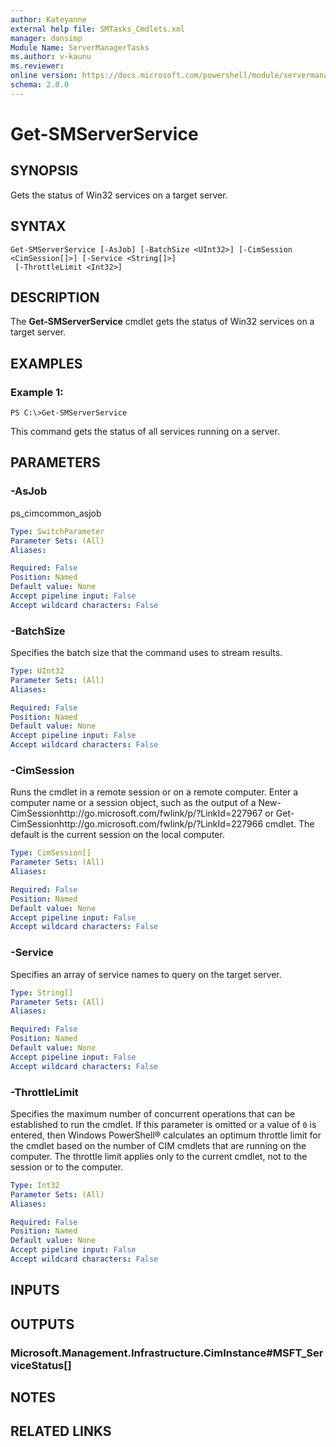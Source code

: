 ```yaml
---
author: Kateyanne
external help file: SMTasks_Cmdlets.xml
manager: dansimp
Module Name: ServerManagerTasks
ms.author: v-kaunu
ms.reviewer: 
online version: https://docs.microsoft.com/powershell/module/servermanagertasks/get-smserverservice?view=windowsserver2012-ps&wt.mc_id=ps-gethelp
schema: 2.0.0
---
```


# Get-SMServerService

## SYNOPSIS
Gets the status of Win32 services on a target server.

## SYNTAX

```
Get-SMServerService [-AsJob] [-BatchSize <UInt32>] [-CimSession <CimSession[]>] [-Service <String[]>]
 [-ThrottleLimit <Int32>]
```

## DESCRIPTION
The **Get-SMServerService** cmdlet gets the status of Win32 services on a target server.

## EXAMPLES

### Example 1:
```
PS C:\>Get-SMServerService
```

This command gets the status of all services running on a server.

## PARAMETERS

### -AsJob
ps_cimcommon_asjob

```yaml
Type: SwitchParameter
Parameter Sets: (All)
Aliases: 

Required: False
Position: Named
Default value: None
Accept pipeline input: False
Accept wildcard characters: False
```

### -BatchSize
Specifies the batch size that the command uses to stream results.

```yaml
Type: UInt32
Parameter Sets: (All)
Aliases: 

Required: False
Position: Named
Default value: None
Accept pipeline input: False
Accept wildcard characters: False
```

### -CimSession
Runs the cmdlet in a remote session or on a remote computer.
Enter a computer name or a session object, such as the output of a New-CimSessionhttp://go.microsoft.com/fwlink/p/?LinkId=227967 or Get-CimSessionhttp://go.microsoft.com/fwlink/p/?LinkId=227966 cmdlet.
The default is the current session on the local computer.

```yaml
Type: CimSession[]
Parameter Sets: (All)
Aliases: 

Required: False
Position: Named
Default value: None
Accept pipeline input: False
Accept wildcard characters: False
```

### -Service
Specifies an array of service names to query on the target server.

```yaml
Type: String[]
Parameter Sets: (All)
Aliases: 

Required: False
Position: Named
Default value: None
Accept pipeline input: False
Accept wildcard characters: False
```

### -ThrottleLimit
Specifies the maximum number of concurrent operations that can be established to run the cmdlet.
If this parameter is omitted or a value of `0` is entered, then Windows PowerShell® calculates an optimum throttle limit for the cmdlet based on the number of CIM cmdlets that are running on the computer.
The throttle limit applies only to the current cmdlet, not to the session or to the computer.

```yaml
Type: Int32
Parameter Sets: (All)
Aliases: 

Required: False
Position: Named
Default value: None
Accept pipeline input: False
Accept wildcard characters: False
```

## INPUTS

## OUTPUTS

### Microsoft.Management.Infrastructure.CimInstance#MSFT_ServiceStatus[]

## NOTES

## RELATED LINKS



